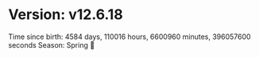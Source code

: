 # Version: v12.6.18
Time since birth: 4584 days, 110016 hours, 6600960 minutes, 396057600 seconds
Season: Spring 🌸
